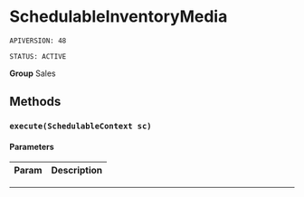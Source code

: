 # SchedulableInventoryMedia

`APIVERSION: 48`

`STATUS: ACTIVE`

**Group** Sales

## Methods
### `execute(SchedulableContext sc)`
#### Parameters
|Param|Description|
|---|---|

---
